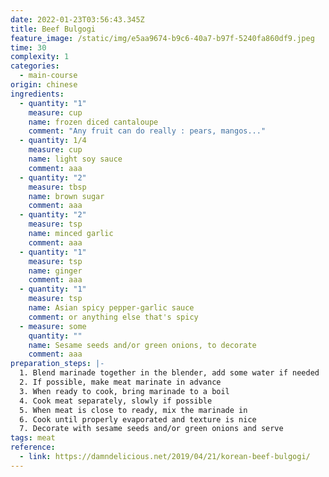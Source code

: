 ```yaml
---
date: 2022-01-23T03:56:43.345Z
title: Beef Bulgogi
feature_image: /static/img/e5aa9674-b9c6-40a7-b97f-5240fa860df9.jpeg
time: 30
complexity: 1
categories:
  - main-course
origin: chinese
ingredients:
  - quantity: "1"
    measure: cup
    name: frozen diced cantaloupe
    comment: "Any fruit can do really : pears, mangos..."
  - quantity: 1/4
    measure: cup
    name: light soy sauce
    comment: aaa
  - quantity: "2"
    measure: tbsp
    name: brown sugar
    comment: aaa
  - quantity: "2"
    measure: tsp
    name: minced garlic
    comment: aaa
  - quantity: "1"
    measure: tsp
    name: ginger
    comment: aaa
  - quantity: "1"
    measure: tsp
    name: Asian spicy pepper-garlic sauce
    comment: or anything else that's spicy
  - measure: some
    quantity: ""
    name: Sesame seeds and/or green onions, to decorate
    comment: aaa
preparation_steps: |-
  1. Blend marinade together in the blender, add some water if needed
  2. If possible, make meat marinate in advance
  3. When ready to cook, bring marinade to a boil
  4. Cook meat separately, slowly if possible
  5. When meat is close to ready, mix the marinade in
  6. Cook until properly evaporated and texture is nice
  7. Decorate with sesame seeds and/or green onions and serve
tags: meat
reference:
  - link: https://damndelicious.net/2019/04/21/korean-beef-bulgogi/
---
```

